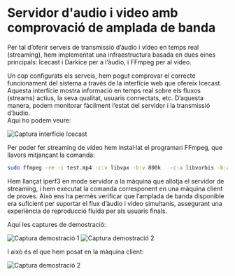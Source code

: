 # Servidor d'audio i video amb comprovació de amplada de banda

Per tal d’oferir serveis de transmissió d’àudio i vídeo en temps real (streaming), hem implementat una infraestructura basada en dues eines principals: Icecast i Darkice per a l’àudio, i FFmpeg per al vídeo. 

Un cop configurats els serveis, hem pogut comprovar el correcte funcionament del sistema a través de la interfície web que ofereix Icecast. Aquesta interfície mostra informació en temps real sobre els fluxos (streams) actius, la seva qualitat, usuaris connectats, etc. D’aquesta manera, podem monitorar fàcilment l’estat del servidor i la transmissió d’àudio.  
Aquí ho podem veure:

![Captura interfície Icecast](#)

Per poder fer streaming de vídeo hem instal·lat el programari FFmpeg, que llavors mitjançant la comanda:

```bash
sudo ffmpeg -re -i test.mp4 -c:v libvpx -b:v 800k   -c:a libvorbis -b:a 128k  -f webm -content_type video/webm icecast://source:1234@54.81.9.179:8000/stream.webm
```

Hem llançat iperf3 en mode servidor a la màquina que allotja el servidor de streaming, i hem executat la comanda corresponent en una màquina client de proves. Això ens ha permès verificar que l’amplada de banda disponible era suficient per suportar el flux d’àudio i vídeo simultanis, assegurant una experiència de reproducció fluida per als usuaris finals.

Aquí les captures de demostració:

![Captura demostració 1](#)
![Captura demostració 2](#)

I això és el que hem posat en la màquina client:

![Captura demostració 2](#)
